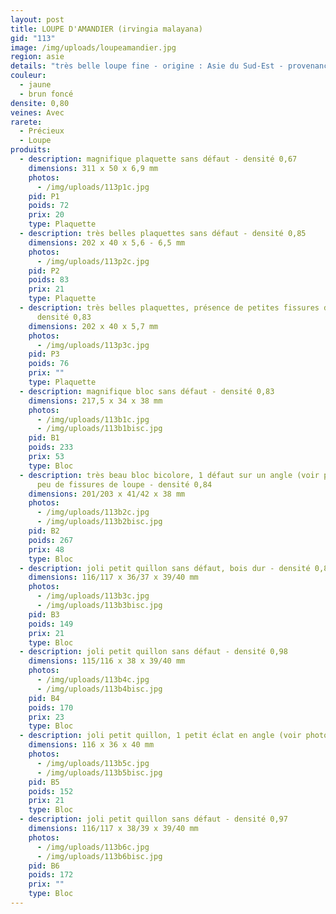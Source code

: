 ```yaml
---
layout: post
title: LOUPE D'AMANDIER (irvingia malayana)
gid: "113"
image: /img/uploads/loupeamandier.jpg
region: asie
details: "très belle loupe fine - origine : Asie du Sud-Est - provenance : USA"
couleur:
  - jaune
  - brun foncé
densite: 0,80
veines: Avec
rarete:
  - Précieux
  - Loupe
produits:
  - description: magnifique plaquette sans défaut - densité 0,67
    dimensions: 311 x 50 x 6,9 mm
    photos:
      - /img/uploads/113p1c.jpg
    pid: P1
    poids: 72
    prix: 20
    type: Plaquette
  - description: très belles plaquettes sans défaut - densité 0,85
    dimensions: 202 x 40 x 5,6 - 6,5 mm
    photos:
      - /img/uploads/113p2c.jpg
    pid: P2
    poids: 83
    prix: 21
    type: Plaquette
  - description: très belles plaquettes, présence de petites fissures de loupe -
      densité 0,83
    dimensions: 202 x 40 x 5,7 mm
    photos:
      - /img/uploads/113p3c.jpg
    pid: P3
    poids: 76
    prix: ""
    type: Plaquette
  - description: magnifique bloc sans défaut - densité 0,83
    dimensions: 217,5 x 34 x 38 mm
    photos:
      - /img/uploads/113b1c.jpg
      - /img/uploads/113b1bisc.jpg
    pid: B1
    poids: 233
    prix: 53
    type: Bloc
  - description: très beau bloc bicolore, 1 défaut sur un angle (voir photo), très
      peu de fissures de loupe - densité 0,84
    dimensions: 201/203 x 41/42 x 38 mm
    photos:
      - /img/uploads/113b2c.jpg
      - /img/uploads/113b2bisc.jpg
    pid: B2
    poids: 267
    prix: 48
    type: Bloc
  - description: joli petit quillon sans défaut, bois dur - densité 0,89
    dimensions: 116/117 x 36/37 x 39/40 mm
    photos:
      - /img/uploads/113b3c.jpg
      - /img/uploads/113b3bisc.jpg
    pid: B3
    poids: 149
    prix: 21
    type: Bloc
  - description: joli petit quillon sans défaut - densité 0,98
    dimensions: 115/116 x 38 x 39/40 mm
    photos:
      - /img/uploads/113b4c.jpg
      - /img/uploads/113b4bisc.jpg
    pid: B4
    poids: 170
    prix: 23
    type: Bloc
  - description: joli petit quillon, 1 petit éclat en angle (voir photo) - densité 0,91
    dimensions: 116 x 36 x 40 mm
    photos:
      - /img/uploads/113b5c.jpg
      - /img/uploads/113b5bisc.jpg
    pid: B5
    poids: 152
    prix: 21
    type: Bloc
  - description: joli petit quillon sans défaut - densité 0,97
    dimensions: 116/117 x 38/39 x 39/40 mm
    photos:
      - /img/uploads/113b6c.jpg
      - /img/uploads/113b6bisc.jpg
    pid: B6
    poids: 172
    prix: ""
    type: Bloc
---
```

